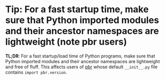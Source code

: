 # Tip: For a fast startup time, make sure that Python imported modules and their ancestor namespaces are lightweight (note pbr users)

**TL;DR**: For a fast startup/load time of Python programs, make sure that Python imported modules and their ancestor namespaces are lightweight and free of fluff. This affects users of [pbr](https://github.com/openstack/cookiecutter) whose default `__init__.py` file contains `import pbr.version`.


